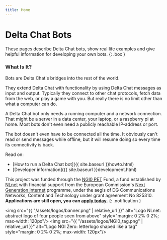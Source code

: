 ```yaml
---
title: Home
---
```


# Delta Chat Bots

These pages describe Delta Chat bots, show real life examples and give helpful information for developing your own bots.
{: .box }


### What Is It?

Bots are Delta Chat's bridges into the rest of the world.

They extend Delta Chat with functionality by using Delta Chat messages as input and output.
Typically they connect to other chat protocols, fetch data from the web, or play a game with you. But really there is no limit other than what a computer can do.

A Delta Chat bot only needs a running computer and a network connection. That might be a server in a data center, your laptop, or a raspberry pi at home. Most bots don't even need a publicly reachable IP-address or port.

The bot doesn't even have to be connected all the time. It obviously can't read or send messages while offline, but it will resume doing so every time its connectivity is back.

Read on:
* [How to run a Delta Chat bot]({{ site.baseurl }}howto.html)
* [Developer information]({{ site.baseurl }}development.html)

This project was funded through the [NGI0 PET](https://nlnet.nl/PET) Fund, a
fund established by [NLnet](https://nlnet) with financial support from the
European Commission's [Next Generation Internet](https://ngi.eu/) programme,
under the aegis of DG Communications Networks, Content and Technology under
grant agreement No 825310. **Applications are still open, you can [apply
today](https://nlnet.nl/propose).**
{: .notification }

<img src="{{ "/assets/logos/banner.png" | relative_url }}" alt="Logo NLnet: abstract logo of four people seen from above" style="margin: 0 2% 0 2%; max-width: 120px"/>
<img src="{{ "/assets/logos/NGI0_tag.png" | relative_url }}" alt="Logo NGI Zero: letterlogo shaped like a tag" style="margin: 0 2% 0 2%; max-width: 120px"/>
